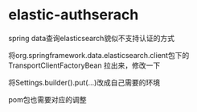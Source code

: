 # elastic-authserach

spring data查询elasticsearch貌似不支持认证的方式

将org.springframework.data.elasticsearch.client包下的TransportClientFactoryBean
拉出来，修改一下

将Settings.builder().put(...)改成自己需要的环境  

pom包也需要对应的调整